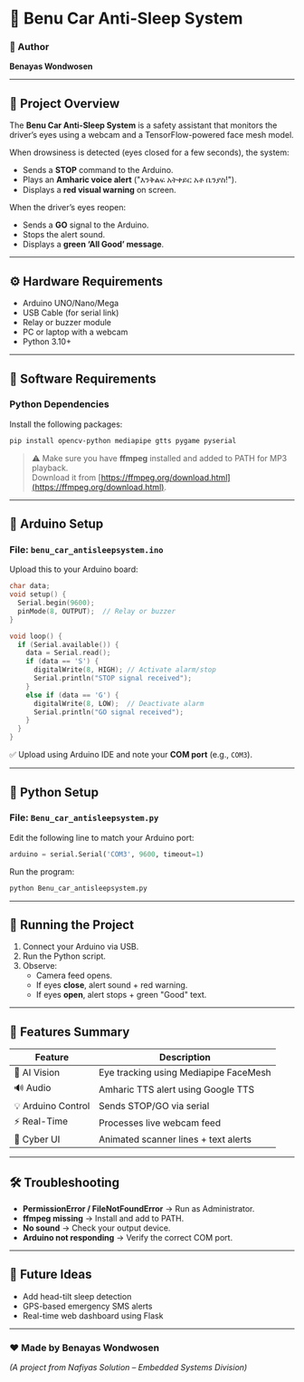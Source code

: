 
# 🚗 Benu Car Anti-Sleep System

### 👤 Author
**Benayas Wondwosen**

---

## 🧠 Project Overview
The **Benu Car Anti-Sleep System** is a safety assistant that monitors the driver’s eyes using a webcam and a TensorFlow-powered face mesh model.

When drowsiness is detected (eyes closed for a few seconds), the system:
- Sends a **STOP** command to the Arduino.
- Plays an **Amharic voice alert** ("እንቅልፍ አትቀይር አቶ ቤንያስ!").
- Displays a **red visual warning** on screen.

When the driver’s eyes reopen:
- Sends a **GO** signal to the Arduino.
- Stops the alert sound.
- Displays a **green ‘All Good’ message**.

---

## ⚙️ Hardware Requirements
- Arduino UNO/Nano/Mega
- USB Cable (for serial link)
- Relay or buzzer module
- PC or laptop with a webcam
- Python 3.10+

---

## 🧠 Software Requirements

### Python Dependencies
Install the following packages:

```bash
pip install opencv-python mediapipe gtts pygame pyserial
```

> ⚠️ Make sure you have **ffmpeg** installed and added to PATH for MP3 playback.  
> Download it from [https://ffmpeg.org/download.html](https://ffmpeg.org/download.html).

---

## 🔌 Arduino Setup

### File: `benu_car_antisleepsystem.ino`

Upload this to your Arduino board:

```cpp
char data;
void setup() {
  Serial.begin(9600);
  pinMode(8, OUTPUT);  // Relay or buzzer
}

void loop() {
  if (Serial.available()) {
    data = Serial.read();
    if (data == 'S') {
      digitalWrite(8, HIGH); // Activate alarm/stop
      Serial.println("STOP signal received");
    }
    else if (data == 'G') {
      digitalWrite(8, LOW);  // Deactivate alarm
      Serial.println("GO signal received");
    }
  }
}
```

✅ Upload using Arduino IDE and note your **COM port** (e.g., `COM3`).

---

## 🧩 Python Setup

### File: `Benu_car_antisleepsystem.py`

Edit the following line to match your Arduino port:

```python
arduino = serial.Serial('COM3', 9600, timeout=1)
```

Run the program:

```bash
python Benu_car_antisleepsystem.py
```

---

## 🧪 Running the Project

1. Connect your Arduino via USB.  
2. Run the Python script.  
3. Observe:
   - Camera feed opens.  
   - If eyes **close**, alert sound + red warning.  
   - If eyes **open**, alert stops + green "Good" text.

---

## 🧾 Features Summary

| Feature | Description |
|----------|--------------|
| 🧠 AI Vision | Eye tracking using Mediapipe FaceMesh |
| 🔊 Audio | Amharic TTS alert using Google TTS |
| 💡 Arduino Control | Sends STOP/GO via serial |
| ⚡ Real-Time | Processes live webcam feed |
| 🧍 Cyber UI | Animated scanner lines + text alerts |

---

## 🛠️ Troubleshooting

- **PermissionError / FileNotFoundError** → Run as Administrator.  
- **ffmpeg missing** → Install and add to PATH.  
- **No sound** → Check your output device.  
- **Arduino not responding** → Verify the correct COM port.

---

## 🚀 Future Ideas
- Add head-tilt sleep detection  
- GPS-based emergency SMS alerts  
- Real-time web dashboard using Flask

---

### ❤️ Made by **Benayas Wondwosen**  
*(A project from Nafiyas Solution – Embedded Systems Division)*
